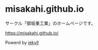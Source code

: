 # misakahi.github.io

サークル「御坂重工業」のホームページです。

https://misakahi.github.io/

Powerd by [jekyll](https://jekyllrb.com/)
